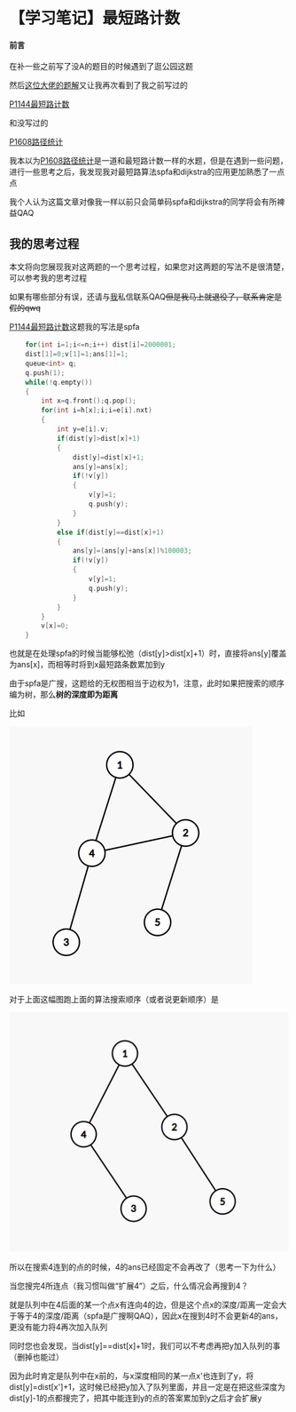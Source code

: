 # 【学习笔记】最短路计数

#### 前言

在补一些之前写了没A的题目的时候遇到了逛公园这题

然后[这位大佬的题解](<https://kelin.blog.luogu.org/solution-p3953>)又让我再次看到了我之前写过的

[P1144最短路计数](https://www.luogu.org/problemnew/show/P1144)

和没写过的

[P1608路径统计](https://www.luogu.org/problemnew/show/P1608)

我本以为[P1608路径统计](https://www.luogu.org/problemnew/show/P1608)是一道和最短路计数一样的水题，但是在遇到一些问题，进行一些思考之后，我发现我对最短路算法spfa和dijkstra的应用更加熟悉了一点点

我个人认为这篇文章对像我一样以前只会简单码spfa和dijkstra的同学将会有所裨益QAQ

## 我的思考过程

本文将向您展现我对这两题的一个思考过程，如果您对这两题的写法不是很清楚，可以参考我的思考过程

如果有哪些部分有误，还请与[我](<https://www.luogu.org/space/show?uid=59700>)私信联系QAQ~~但是我马上就退役了，联系肯定是假的qwq~~

[P1144最短路计数](https://www.luogu.org/problemnew/show/P1144)这题我的写法是spfa

```cpp
	for(int i=1;i<=n;i++) dist[i]=2000001;
    dist[1]=0;v[1]=1;ans[1]=1;
    queue<int> q;
    q.push(1);
    while(!q.empty())
    {
        int x=q.front();q.pop();
        for(int i=h[x];i;i=e[i].nxt)
        {
            int y=e[i].v;
            if(dist[y]>dist[x]+1)
            {
                dist[y]=dist[x]+1;
                ans[y]=ans[x];
                if(!v[y])
                {
                    v[y]=1;
                    q.push(y);
                }
            }
            else if(dist[y]==dist[x]+1)
            {
                ans[y]=(ans[y]+ans[x])%100003;
                if(!v[y])
                {
                    v[y]=1;
                    q.push(y);
                }
            }
        }
        v[x]=0;
    }
```

也就是在处理spfa的时候当能够松弛（dist[y]>dist[x]+1）时，直接将ans[y]覆盖为ans[x]，而相等时将到x最短路条数累加到y

由于spfa是广搜，这题给的无权图相当于边权为1，注意，此时如果把搜索的顺序编为树，那么**树的深度即为距离**

比如

![](/pictures/note-最短路计数1.png)

对于上面这幅图跑上面的算法搜索顺序（或者说更新顺序）是

![](/pictures/note-最短路计数2.png)

所以在搜索4连到的点的时候，4的ans已经固定不会再改了（思考一下为什么）

当您搜完4所连点（我习惯叫做“扩展4”）之后，什么情况会再搜到4？

就是队列中在4后面的某一个点x有连向4的边，但是这个点x的深度/距离一定会大于等于4的深度/距离（spfa是广搜啊QAQ），因此x在搜到4时不会更新4的ans，更没有能力将4再次加入队列

同时您也会发现，当dist[y]==dist[x]+1时，我们可以不考虑再把y加入队列的事（删掉也能过）

因为此时肯定是队列中在x前的，与x深度相同的某一点x'也连到了y，将dist[y]=dist[x']+1，这时候已经把y加入了队列里面，并且一定是在把这些深度为dist[y]-1的点都搜完了，把其中能连到y的点的答案累加到y之后才会扩展y

